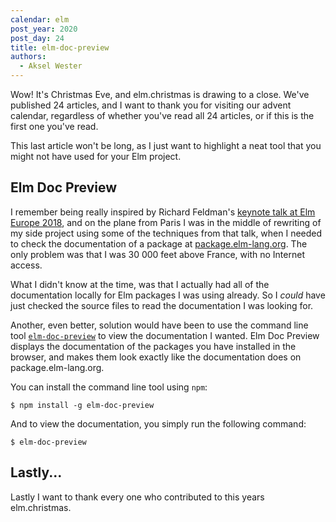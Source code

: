 ```yaml
---
calendar: elm
post_year: 2020
post_day: 24
title: elm-doc-preview
authors:
  - Aksel Wester
---
```

Wow! It's Christmas Eve, and elm.christmas is drawing to a close. We've published 24 articles, and I want to thank you for visiting our advent calendar, regardless of whether you've read all 24 articles, or if this is the first one you've read.

This last article won't be long, as I just want to highlight a neat tool that you might not have used for your Elm project.

## Elm Doc Preview

I remember being really inspired by Richard Feldman's [keynote talk at Elm Europe 2018](https://youtu.be/x1FU3e0sT1I), and on the plane from Paris I was in the middle of rewriting of my side project using some of the techniques from that talk, when I needed to check the documentation of a package at [package.elm-lang.org](https://package.elm-lang.org). The only problem was that I was 30 000 feet above France, with no Internet access.

What I didn't know at the time, was that I actually had all of the documentation locally for Elm packages I was using already. So I _could_ have just checked the source files to read the documentation I was looking for.

Another, even better, solution would have been to use the command line tool [`elm-doc-preview`](https://github.com/dmy/elm-doc-preview) to view the documentation I wanted. Elm Doc Preview displays the documentation of the packages you have installed in the browser, and makes them look exactly like the documentation does on package.elm-lang.org.

You can install the command line tool using `npm`:

```
$ npm install -g elm-doc-preview
```

And to view the documentation, you simply run the following command:

```
$ elm-doc-preview
```



## Lastly...

Lastly I want to thank every one who contributed to this years elm.christmas.